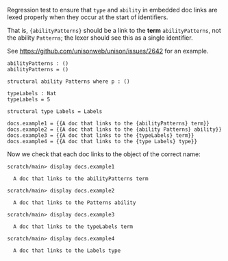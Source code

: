 Regression test to ensure that `type` and `ability` in embedded doc links are
lexed properly when they occur at the start of identifiers.

That is, `{abilityPatterns}` should be a link to the **term** `abilityPatterns`,
not the ability `Patterns`; the lexer should see this as a single identifier.

See https://github.com/unisonweb/unison/issues/2642 for an example.

```unison
abilityPatterns : ()
abilityPatterns = ()

structural ability Patterns where p : ()

typeLabels : Nat
typeLabels = 5

structural type Labels = Labels

docs.example1 = {{A doc that links to the {abilityPatterns} term}}
docs.example2 = {{A doc that links to the {ability Patterns} ability}}
docs.example3 = {{A doc that links to the {typeLabels} term}}
docs.example4 = {{A doc that links to the {type Labels} type}}
```

Now we check that each doc links to the object of the correct name:

```ucm
scratch/main> display docs.example1

  A doc that links to the abilityPatterns term

scratch/main> display docs.example2

  A doc that links to the Patterns ability

scratch/main> display docs.example3

  A doc that links to the typeLabels term

scratch/main> display docs.example4

  A doc that links to the Labels type

```
